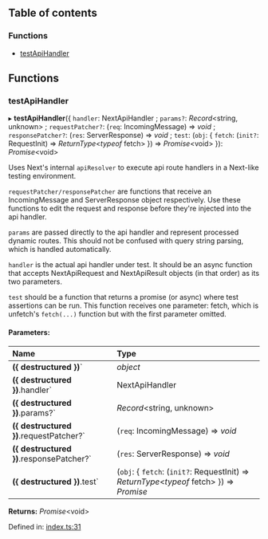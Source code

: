 ## Table of contents

### Functions

- [testApiHandler][1]

## Functions

### testApiHandler

▸ **testApiHandler**({ `handler`: NextApiHandler ; `params?`: _Record_\<string,
unknown> ; `requestPatcher?`: (`req`: IncomingMessage) => _void_ ;
`responsePatcher?`: (`res`: ServerResponse) => _void_ ; `test`: (`obj`: {
`fetch`: (`init?`: RequestInit) => _ReturnType_<_typeof_ fetch> }) =>
_Promise_\<void> }): _Promise_\<void>

Uses Next's internal `apiResolver` to execute api route handlers in a Next-like
testing environment.

`requestPatcher/responsePatcher` are functions that receive an IncomingMessage
and ServerResponse object respectively. Use these functions to edit the request
and response before they're injected into the api handler.

`params` are passed directly to the api handler and represent processed dynamic
routes. This should not be confused with query string parsing, which is handled
automatically.

`handler` is the actual api handler under test. It should be an async function
that accepts NextApiRequest and NextApiResult objects (in that order) as its two
parameters.

`test` should be a function that returns a promise (or async) where test
assertions can be run. This function receives one parameter: fetch, which is
unfetch's `fetch(...)` function but with the first parameter omitted.

#### Parameters:

| Name                                     | Type                                                                                            |
| :--------------------------------------- | :---------------------------------------------------------------------------------------------- |
| **({ destructured })**`                  | _object_                                                                                        |
| **({ destructured })**.handler`          | NextApiHandler                                                                                  |
| **({ destructured })**.params?`          | _Record_<string, unknown>                                                                       |
| **({ destructured })**.requestPatcher?`  | (`req`: IncomingMessage) => _void_                                                              |
| **({ destructured })**.responsePatcher?` | (`res`: ServerResponse) => _void_                                                               |
| **({ destructured })**.test`             | (`obj`: { `fetch`: (`init?`: RequestInit) => _ReturnType_<_typeof_ fetch> }) => _Promise_<void> |

**Returns:** _Promise_\<void>

Defined in: [index.ts:31][2]

[1]: README.md#testapihandler
[2]:
  https://github.com/Xunnamius/next-test-api-route-handler/blob/5a2d98f/src/index.ts#L31
